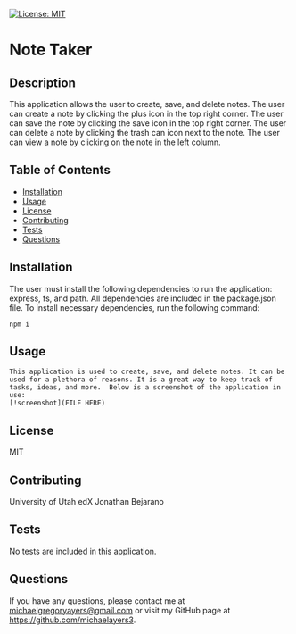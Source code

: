 [![License: MIT](https://img.shields.io/badge/License-MIT-yellow.svg)](https://opensource.org/licenses/MIT)
 # Note Taker


 ## Description
 This application allows the user to create, save, and delete notes. The user can create a note by clicking the plus icon in the top right corner. The user can save the note by clicking the save icon in the top right corner. 
 The user can delete a note by clicking the trash can icon next to the note. The user can view a note by clicking on the note in the left column.             
        
 ## Table of Contents
 * [Installation](#installation)
 * [Usage](#usage)
 * [License](#license)
 * [Contributing](#contributing)
 * [Tests](#tests)
 * [Questions](#questions)
                
 ## Installation

The user must install the following dependencies to run the application: express, fs, and path.
All dependencies are included in the package.json file. 
To install necessary dependencies, run the following command:
   ```
  npm i
   ```         

 ## Usage
    This application is used to create, save, and delete notes. It can be used for a plethora of reasons. It is a great way to keep track of tasks, ideas, and more.  Below is a screenshot of the application in use:
    [!screenshot](FILE HERE)
    
        
 ## License
 MIT
        
 ## Contributing
  University of Utah
  edX
  Jonathan Bejarano           
        
 ## Tests
   No tests are included in this application.          
        
 ## Questions
 If you have any questions, please contact me at michaelgregoryayers@gmail.com or visit my GitHub page at
        https://github.com/michaelayers3.
    
